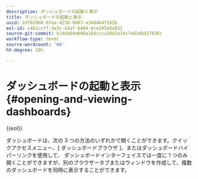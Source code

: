 ```yaml
---
description: ダッシュボードの起動と表示
title: ダッシュボードの起動と表示
uuid: 2df829b8-87ea-4230-9887-a348464f1b2b
exl-id: c481ccff-3a3c-43af-b484-bce295e6a832
source-git-commit: b1dda69a606a16dccca30d2a74c7e63dbd27936c
workflow-type: tm+mt
source-wordcount: '66'
ht-degree: 18%

---
```


# ダッシュボードの起動と表示{#opening-and-viewing-dashboards}

{{eol}}

ダッシュボードは、次の 3 つの方法のいずれかで開くことができます。クイックアクセスメニュー、[ ダッシュボードブラウザ ]、またはダッシュボードハイパーリンクを使用して、 ダッシュボードインターフェイスでは一度に 1 つのみ開くことができますが、別のブラウザータブまたはウィンドウを作成して、複数のダッシュボードを同時に表示することができます。
